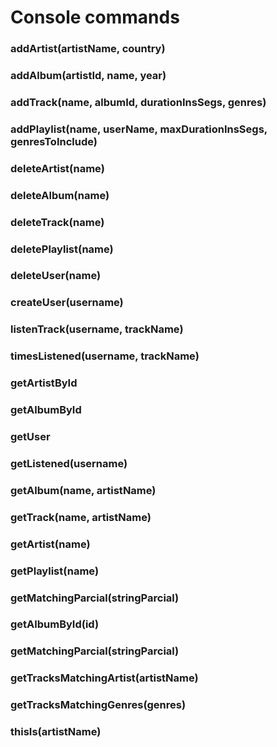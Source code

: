 # Console commands

### addArtist(artistName, country)
### addAlbum(artistId, name, year)
### addTrack(name, albumId, durationInsSegs, genres)
### addPlaylist(name, userName, maxDurationInsSegs, genresToInclude)

### deleteArtist(name)
### deleteAlbum(name)
### deleteTrack(name)
### deletePlaylist(name)
### deleteUser(name)

### createUser(username)
### listenTrack(username, trackName)
### timesListened(username, trackName)
 
### getArtistById
### getAlbumById
### getUser

### getListened(username)
### getAlbum(name, artistName)
### getTrack(name, artistName)
### getArtist(name)
### getPlaylist(name)
 
### getMatchingParcial(stringParcial)
### getAlbumById(id)
### getMatchingParcial(stringParcial)
### getTracksMatchingArtist(artistName)
### getTracksMatchingGenres(genres)
 
### thisIs(artistName)

